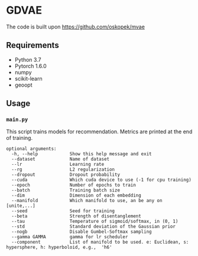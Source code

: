 GDVAE
================================

The code is built upon https://github.com/oskopek/mvae

## Requirements

- Python 3.7
- Pytorch 1.6.0
- numpy
- scikit-learn
- geoopt

## Usage

### ```main.py```

This script trains models for recommendation. Metrics are printed at the end of training.

```
optional arguments:
  -h, --help            Show this help message and exit
  --dataset 			Name of dataset
  --lr                  Learning rate
  --rg 					L2 regularization
  --dropout 			Dropout probability
  --cuda 	            Which cuda device to use (-1 for cpu training)
  --epoch		        Number of epochs to train 
  --batch				Training batch size
  --dim					Dimension of each embedding
  --manifold			Which manifold to use, an be any on [unite,...]
  --seed                Seed for training
  --beta			    Strength of disentanglement
  --tau   				Temperature of sigmoid/softmax, in (0, 1)
  --std                 Standard deviation of the Gaussian prior
  --nogb                Disable Gumbel-Softmax sampling
  --gamma GAMMA         gamma for lr scheduler
  --component			List of manifold to be used. e: Euclidean, s: hypersphere, h: hyperboloid, e.g.,  'h6'
```